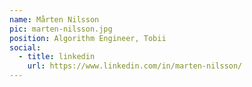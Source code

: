 ```yaml
---
name: Mårten Nilsson
pic: marten-nilsson.jpg
position: Algorithm Engineer, Tobii
social:
  - title: linkedin
    url: https://www.linkedin.com/in/marten-nilsson/
---
```

